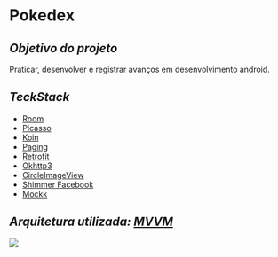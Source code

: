 

# Pokedex [![<circleci>](https://circleci.com/gh/EribertoJunior/Pokedex.svg?style=shield)](https://app.circleci.com/pipelines/github/EribertoJunior/Pokedex)

## _Objetivo do projeto_
Praticar, desenvolver e registrar avanços em desenvolvimento android.

## _TeckStack_
- [Room](https://developer.android.com/jetpack/androidx/releases/room)
- [Picasso](https://square.github.io/picasso/)
- [Koin](https://insert-koin.io/docs/quickstart/android-viewmodel)
- [Paging](https://developer.android.com/topic/libraries/architecture/paging/)
- [Retrofit](https://square.github.io/retrofit/)
- [Okhttp3](https://square.github.io/okhttp/)
- [CircleImageView](https://github.com/hdodenhof/CircleImageView)
- [Shimmer Facebook](https://facebook.github.io/shimmer-android/)
- [Mockk](https://mockk.io/ANDROID.html)

## _Arquitetura utilizada: [MVVM](https://developer.android.com/jetpack/guide?hl=pt-br#recommended-app-arch)_
![](https://developer.android.com/topic/libraries/architecture/images/final-architecture.png?hl=pt-br)
